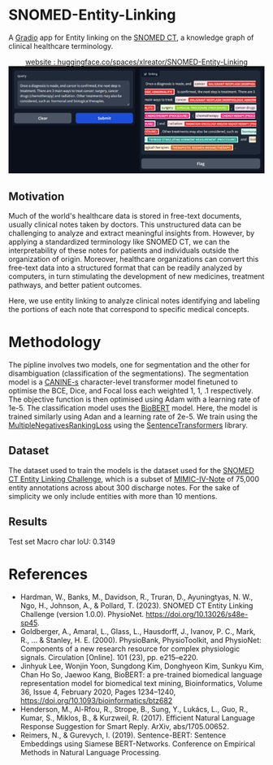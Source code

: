 # SNOMED-Entity-Linking
A [Gradio](https://www.gradio.app/) app for Entity linking on the [SNOMED CT](https://www.snomed.org/five-step-briefing), a knowledge graph of clinical healthcare terminology.

<div align="center">

[website : huggingface.co/spaces/xlreator/SNOMED-Entity-Linking](https://huggingface.co/spaces/xlreator/SNOMED-Entity-Linking)
![](assests/screenshot.png)

</div>

## Motivation
Much of the world's healthcare data is stored in free-text documents, usually clinical notes taken by doctors. This unstructured data can be challenging to analyze and extract meaningful insights from.
However, by applying a standardized terminology like SNOMED CT, we can the interpretability of these notes for patients and individuals outside the organization of origin.
Moreover, healthcare organizations can convert this free-text data into a structured format that can be readily analyzed by computers, in turn stimulating the development of new medicines, treatment pathways, and better patient outcomes.

Here, we use entity linking to analyze clinical notes identifying and labeling the portions of each note that correspond to specific medical concepts.

# Methodology
The pipline involves two models, one for segmentation and the other for disambiguation (classification of the segmentations).
The segmentation model is a [CANINE-s](https://huggingface.co/google/canine-s) character-level transformer model finetuned to optimise the BCE, Dice, and Focal loss each weighted 1, 1, .1 respectively. The objective function is then optimised using Adam with a learning rate of 1e-5.
The classification model uses the [BioBERT](https://huggingface.co/dmis-lab/biosyn-biobert-bc5cdr-disease) model. Here, the model is trained similarly using Adan and a learning rate of 2e-5. We train using the [MultipleNegativesRankingLoss](https://arxiv.org/pdf/1705.00652) using the [SentenceTransformers](https://sbert.net/) library.

## Dataset
The dataset used to train the models is the dataset used for the [SNOMED CT Entity Linking Challenge](https://physionet.org/content/snomed-ct-entity-challenge/1.0.0/), which is a subset of [MIMIC-IV-Note](https://physionet.org/content/mimic-iv-note/2.2/) of 75,000 entity annotations across about 300 discharge notes.
For the sake of simplicity we only include entities with more than 10 mentions.

## Results
Test set Macro char IoU: 0.3149


# References 
- Hardman, W., Banks, M., Davidson, R., Truran, D., Ayuningtyas, N. W., Ngo, H., Johnson, A., & Pollard, T. (2023). SNOMED CT Entity Linking Challenge (version 1.0.0). PhysioNet. https://doi.org/10.13026/s48e-sp45.
- Goldberger, A., Amaral, L., Glass, L., Hausdorff, J., Ivanov, P. C., Mark, R., ... & Stanley, H. E. (2000). PhysioBank, PhysioToolkit, and PhysioNet: Components of a new research resource for complex physiologic signals. Circulation [Online]. 101 (23), pp. e215–e220.
- Jinhyuk Lee, Wonjin Yoon, Sungdong Kim, Donghyeon Kim, Sunkyu Kim, Chan Ho So, Jaewoo Kang, BioBERT: a pre-trained biomedical language representation model for biomedical text mining, Bioinformatics, Volume 36, Issue 4, February 2020, Pages 1234–1240, https://doi.org/10.1093/bioinformatics/btz682
- Henderson, M., Al-Rfou, R., Strope, B., Sung, Y., Lukács, L., Guo, R., Kumar, S., Miklos, B., & Kurzweil, R. (2017). Efficient Natural Language Response Suggestion for Smart Reply. ArXiv, abs/1705.00652.
- Reimers, N., & Gurevych, I. (2019). Sentence-BERT: Sentence Embeddings using Siamese BERT-Networks. Conference on Empirical Methods in Natural Language Processing.
